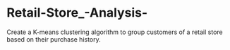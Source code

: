 # Retail-Store_-Analysis-
Create a K-means clustering algorithm to group customers of a retail store based on their purchase history.
